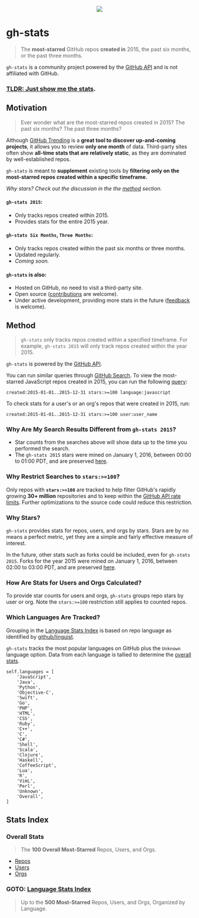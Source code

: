 <p align="center">
  <img src="http://www.clker.com/cliparts/v/P/n/K/B/P/stars-md.png">
</p>

# gh-stats

> The **most-starred** GitHub repos **created in** 2015, the past six months, or the past three months.

`gh-stats` is a community project powered by the [GitHub API](https://developer.github.com/v3/) and is not affiliated with GitHub.

### [TLDR: Just show me the stats](#stats-index).

## Motivation

>Ever wonder what are the most-starred repos created in 2015?  The past six months?  The past three months?

Although [GitHub Trending](https://github.com/trending) is a **great tool to discover up-and-coming projects**, it allows you to review **only one month** of data.  Third-party sites often show **all-time stats that are relatively static**, as they are dominated by well-established repos.

`gh-stats` is meant to **supplement** existing tools by **filtering only on the most-starred repos created within a specific timeframe.**

*Why stars?  Check out the discussion in the the [method](#method) section.*

#### `gh-stats 2015`:

* Only tracks repos created within 2015.
* Provides stats for the entire 2015 year.

#### `gh-stats Six Months`, `Three Months`:

* Only tracks repos created within the past six months or three months.
* Updated regularly.
* *Coming soon.*

#### `gh-stats` is also:

* Hosted on GitHub, no need to visit a third-party site.
* Open source ([contributions](https://github.com/donnemartin/gh-stats/blob/master/CONTRIBUTING.md) are welcome).
* Under active development, providing more stats in the future ([feedback](https://github.com/donnemartin/gh-stats/issues) is  welcome).

## Method

>`gh-stats` only tracks repos created within a specified timeframe.  For example, `gh-stats 2015` will only track repos created within the year 2015.

`gh-stats` is powered by the [GitHub API](https://developer.github.com/v3/).

You can run similar queries through [GitHub Search](https://github.com/search).  To view the most-starred JavaScript repos created in 2015, you can run the following [query](https://github.com/search?utf8=%E2%9C%93&q=created%3A2015-01-01..2015-12-31+stars%3A%3E%3D100+language%3Ajavascript&type=Repositories&ref=searchresults):

    created:2015-01-01..2015-12-31 stars:>=100 language:javascript

To check stats for a user's or an org's repos that were created in 2015, run:

    created:2015-01-01..2015-12-31 stars:>=100 user:user_name

### Why Are My Search Results Different from `gh-stats 2015`?

* Star counts from the searches above will show data up to the time you performed the search.
* The `gh-stats 2015` stars were mined on January 1, 2016, between 00:00 to 01:00 PDT, and are preserved [here](https://github.com/donnemartin/gh-stats/tree/master/language_stats/2015_frozen).

### Why Restrict Searches to `stars:>=100`?

Only repos with **`stars:>=100`** are tracked to help filter GitHub's rapidly growing **30+ million** repositories and to keep within the [GitHub API rate limits](https://developer.github.com/v3/rate_limit/).  Further optimizations to the source code could reduce this restriction.

### Why Stars?

`gh-stats` provides stats for repos, users, and orgs by stars.  Stars are by no means a perfect metric, yet they are a simple and fairly effective measure of interest.

In the future, other stats such as forks could be included, even for `gh-stats 2015`.  Forks for the year 2015 were mined on January 1, 2016, between 02:00 to 03:00 PDT, and are preserved [here](https://github.com/donnemartin/gh-stats/tree/master/language_stats/2015_with_forks).

### How Are Stats for Users and Orgs Calculated?

To provide star counts for users and orgs, `gh-stats` groups repo stars by user or org.  Note the `stars:>=100` restriction still applies to counted repos.

### Which Languages Are Tracked?

Grouping in the [Language Stats Index](#language-index) is based on repo language as identified by [github/linguist](https://github.com/github/linguist).

`gh-stats` tracks the most popular languages on GitHub plus the `Unknown` language option.  Data from each language is tallied to determine the [overall stats](#stats-index).

```
self.languages = [
    'JavaScript',
    'Java',
    'Python',
    'Objective-C',
    'Swift',
    'Go',
    'PHP',
    'HTML',
    'CSS',
    'Ruby',
    'C++',
    'C',
    'C#',
    'Shell',
    'Scala',
    'Clojure',
    'Haskell',
    'CoffeeScript',
    'Lua',
    'R',
    'VimL',
    'Perl',
    'Unknown',
    'Overall',
]
```

## Stats Index

### Overall Stats

>The **100 Overall Most-Starred** Repos, Users, and Orgs.

* [Repos](https://github.com/donnemartin/gh-stats#most-starred-repos-overall)
* [Users](https://github.com/donnemartin/gh-stats#most-starred-users-overall)
* [Orgs](https://github.com/donnemartin/gh-stats#most-starred-orgs-overall)

### GOTO: [Language Stats Index](#language-index)

>Up to the **500 Most-Starred** Repos, Users, and Orgs, Organized by Language.
